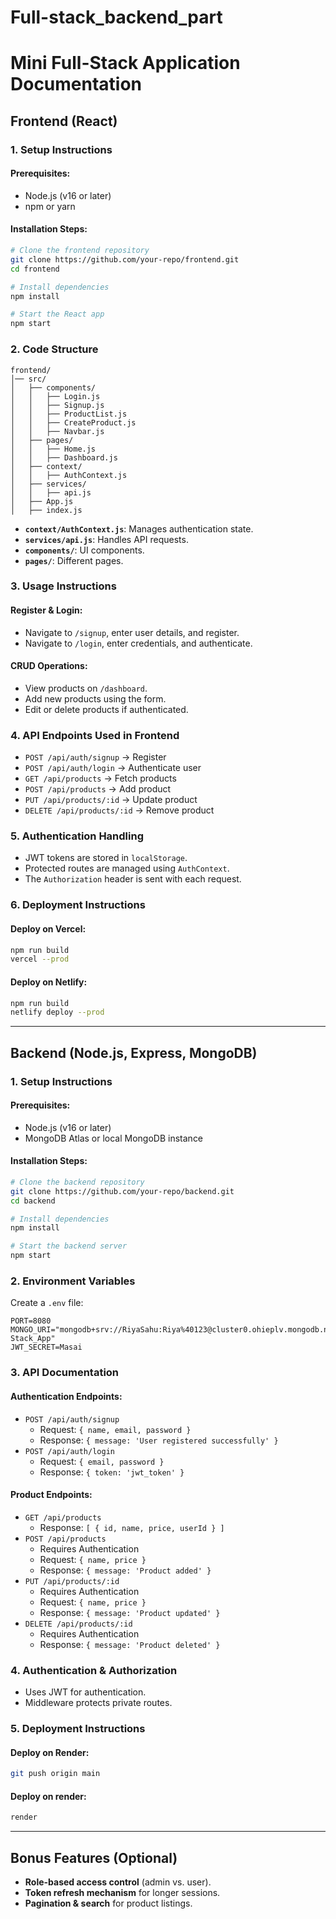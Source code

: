 # Full-stack_backend_part
# Mini Full-Stack Application Documentation

## Frontend (React)

### 1. Setup Instructions

#### Prerequisites:
- Node.js (v16 or later)
- npm or yarn

#### Installation Steps:
```bash
# Clone the frontend repository
git clone https://github.com/your-repo/frontend.git
cd frontend

# Install dependencies
npm install

# Start the React app
npm start
```

### 2. Code Structure
```
frontend/
│── src/
│   ├── components/
│   │   ├── Login.js
│   │   ├── Signup.js
│   │   ├── ProductList.js
│   │   ├── CreateProduct.js
│   │   ├── Navbar.js
│   ├── pages/
│   │   ├── Home.js
│   │   ├── Dashboard.js
│   ├── context/
│   │   ├── AuthContext.js
│   ├── services/
│   │   ├── api.js
│   ├── App.js
│   ├── index.js
```

- **`context/AuthContext.js`**: Manages authentication state.
- **`services/api.js`**: Handles API requests.
- **`components/`**: UI components.
- **`pages/`**: Different pages.

### 3. Usage Instructions
#### Register & Login:
- Navigate to `/signup`, enter user details, and register.
- Navigate to `/login`, enter credentials, and authenticate.

#### CRUD Operations:
- View products on `/dashboard`.
- Add new products using the form.
- Edit or delete products if authenticated.

### 4. API Endpoints Used in Frontend
- `POST /api/auth/signup` → Register
- `POST /api/auth/login` → Authenticate user
- `GET /api/products` → Fetch products
- `POST /api/products` → Add product
- `PUT /api/products/:id` → Update product
- `DELETE /api/products/:id` → Remove product

### 5. Authentication Handling
- JWT tokens are stored in `localStorage`.
- Protected routes are managed using `AuthContext`.
- The `Authorization` header is sent with each request.

### 6. Deployment Instructions
#### Deploy on Vercel:
```bash
npm run build
vercel --prod
```

#### Deploy on Netlify:
```bash
npm run build
netlify deploy --prod
```

---

## Backend (Node.js, Express, MongoDB)

### 1. Setup Instructions
#### Prerequisites:
- Node.js (v16 or later)
- MongoDB Atlas or local MongoDB instance

#### Installation Steps:
```bash
# Clone the backend repository
git clone https://github.com/your-repo/backend.git
cd backend

# Install dependencies
npm install

# Start the backend server
npm start
```

### 2. Environment Variables
Create a `.env` file:
```
PORT=8080
MONGO_URI="mongodb+srv://RiyaSahu:Riya%40123@cluster0.ohieplv.mongodb.net/Mini_Full-Stack_App"
JWT_SECRET=Masai
```

### 3. API Documentation
#### Authentication Endpoints:
- `POST /api/auth/signup`
  - Request: `{ name, email, password }`
  - Response: `{ message: 'User registered successfully' }`
- `POST /api/auth/login`
  - Request: `{ email, password }`
  - Response: `{ token: 'jwt_token' }`

#### Product Endpoints:
- `GET /api/products`
  - Response: `[ { id, name, price, userId } ]`
- `POST /api/products`
  - Requires Authentication
  - Request: `{ name, price }`
  - Response: `{ message: 'Product added' }`
- `PUT /api/products/:id`
  - Requires Authentication
  - Request: `{ name, price }`
  - Response: `{ message: 'Product updated' }`
- `DELETE /api/products/:id`
  - Requires Authentication
  - Response: `{ message: 'Product deleted' }`

### 4. Authentication & Authorization
- Uses JWT for authentication.
- Middleware protects private routes.

### 5. Deployment Instructions
#### Deploy on Render:
```bash
git push origin main
```
#### Deploy on render:
```bash
render
```

---

## Bonus Features (Optional)
- **Role-based access control** (admin vs. user).
- **Token refresh mechanism** for longer sessions.
- **Pagination & search** for product listings.


